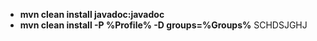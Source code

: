 * **mvn clean install javadoc:javadoc**
* **mvn clean install -P %Profile% -D groups=%Groups%**
SCHDSJGHJ